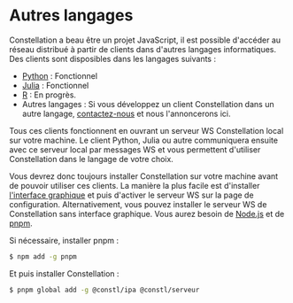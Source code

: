 # Autres langages
Constellation a beau être un projet JavaScript, il est possible d'accéder au réseau distribué à partir de clients
dans d'autres langages informatiques. Des clients sont disposibles dans les langages suivants :

* [Python](./python.md) : Fonctionnel
* [Julia](./julia.md) : Fonctionnel
* [R](https://github.com/reseau-constellation/client-r) : En progrès.
* Autres langages : Si vous développez un client Constellation dans un autre langage, [contactez-nous](julien.malard@mail.mcgill.ca) et nous l'annoncerons ici. 

Tous ces clients fonctionnent en ouvrant un serveur WS Constellation local sur votre machine. Le client Python, Julia ou autre communiquera ensuite avec ce serveur local par messages WS et vous permettent d'utiliser Constellation dans le langage de votre choix.

Vous devrez donc toujours installer Constellation sur votre machine avant de pouvoir utiliser ces clients. La manière la plus facile est d'installer [l'interface graphique](https://réseau-constellation.ca/téléchargements) et puis d'activer le serveur WS sur la page de configuration. Alternativement, vous pouvez installer le serveur WS de Constellation sans interface graphique. Vous aurez besoin de [Node.js](https://nodejs.org/fr/) et de [pnpm](https://pnpm.io/fr/).

Si nécessaire, installer pnpm :

```sh
$ npm add -g pnpm
```

Et puis installer Constellation :

```sh
$ pnpm global add -g @constl/ipa @constl/serveur
```
